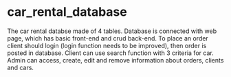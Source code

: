 # car_rental_database
The car rental databse made of 4 tables. Database is connected with web page, which has basic front-end and crud back-end. To place an order client should login (login function needs to be improved), then order is posted in database. Client can use search function with 3 criteria for car. Admin can access, create, edit and remove information about orders, clients and cars.